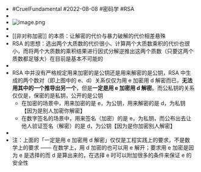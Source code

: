 - #CruelFundamental #2022-08-08 #密码学 #RSA
-
- ![image.png](../assets/image_1659938674558_0.png)
-
- [[非对称加密]] 的本质：让解密的代价与暴力破解的代价相差悬殊
- RSA 的思想：选出两个大质数的代价很小、计算两个大质数乘积的代价也很小，而将两个大质数的乘积结果进行因式分解逆推出这两个质数（只要这两个质数都足够大）在目前是基本不可能的
-
- RSA 中并没有严格规定用来加密的是公钥还是用来解密的是公钥，RSA 中生成的两个数对（即上图中的 e、d）关系仅仅为用 e 加密用 d 解密而已，**无法用其中的一个推导出另一个**，但是**一定是用 e 加密用 d 解密**。而公私钥的关系仅仅是，保密的是私钥，公开的是公钥
	- 在加密的场景中，用来加密的是 e，为公钥，用来解密的是 d，为私钥【因为是别人加密你解密】
	- 在数字签名的场景中，用来签名（加密）的是 e，为私钥，而公布出去让他人验证签名（解密）的是 d，为公钥【因为是你加密别人解密】
-
- 注：上面的「一定是用 e 加密用 d 解密」仅仅是工程实践上的要求，不是数学上的要求 —— 在数学上，用 d 加密的也可以用 e 解开；要求用 e 加密是因为 e 是选择的而 d 是算出来的，在选择 e 时可以附加很多的条件来保证 e 的安全性